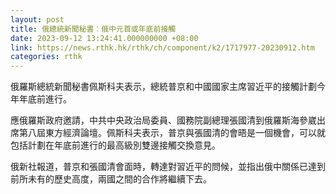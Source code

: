```yaml
---
layout: post
title: 俄總統新聞秘書︰俄中元首或年底前接觸
date: 2023-09-12 13:24:41.000000000 +08:00
link: https://news.rthk.hk/rthk/ch/component/k2/1717977-20230912.htm
categories: rthk
---
```


俄羅斯總統新聞秘書佩斯科夫表示，總統普京和中國國家主席習近平的接觸計劃今年年底前進行。

應俄羅斯政府邀請，中共中央政治局委員、國務院副總理張國清到俄羅斯海參崴出席第八屆東方經濟論壇。佩斯科夫表示，普京與張國清的會晤是一個機會，可以就包括計劃在年底前進行的最高級別雙邊接觸交換意見。

俄新社報道，普京和張國清會面時，轉達對習近平的問候，並指出俄中關係已達到前所未有的歷史高度，兩國之間的合作將繼續下去。
